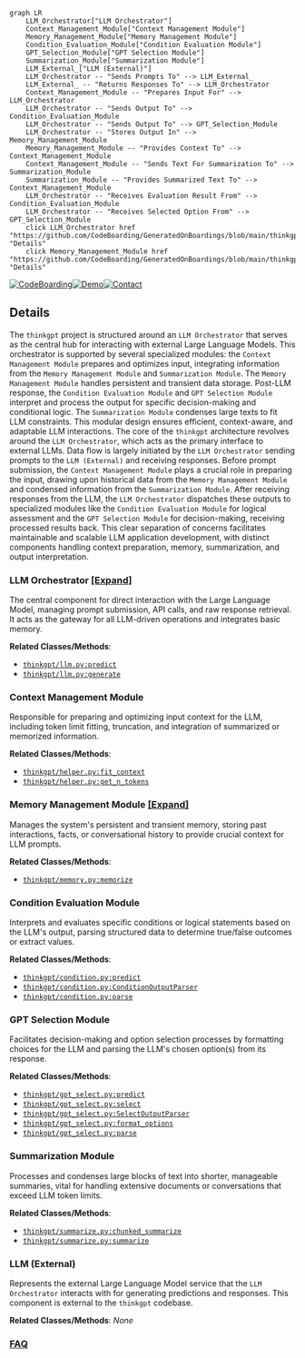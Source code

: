 ```mermaid
graph LR
    LLM_Orchestrator["LLM Orchestrator"]
    Context_Management_Module["Context Management Module"]
    Memory_Management_Module["Memory Management Module"]
    Condition_Evaluation_Module["Condition Evaluation Module"]
    GPT_Selection_Module["GPT Selection Module"]
    Summarization_Module["Summarization Module"]
    LLM_External_["LLM (External)"]
    LLM_Orchestrator -- "Sends Prompts To" --> LLM_External_
    LLM_External_ -- "Returns Responses To" --> LLM_Orchestrator
    Context_Management_Module -- "Prepares Input For" --> LLM_Orchestrator
    LLM_Orchestrator -- "Sends Output To" --> Condition_Evaluation_Module
    LLM_Orchestrator -- "Sends Output To" --> GPT_Selection_Module
    LLM_Orchestrator -- "Stores Output In" --> Memory_Management_Module
    Memory_Management_Module -- "Provides Context To" --> Context_Management_Module
    Context_Management_Module -- "Sends Text For Summarization To" --> Summarization_Module
    Summarization_Module -- "Provides Summarized Text To" --> Context_Management_Module
    LLM_Orchestrator -- "Receives Evaluation Result From" --> Condition_Evaluation_Module
    LLM_Orchestrator -- "Receives Selected Option From" --> GPT_Selection_Module
    click LLM_Orchestrator href "https://github.com/CodeBoarding/GeneratedOnBoardings/blob/main/thinkgpt/LLM_Orchestrator.md" "Details"
    click Memory_Management_Module href "https://github.com/CodeBoarding/GeneratedOnBoardings/blob/main/thinkgpt/Memory_Management_Module.md" "Details"
```

[![CodeBoarding](https://img.shields.io/badge/Generated%20by-CodeBoarding-9cf?style=flat-square)](https://github.com/CodeBoarding/GeneratedOnBoardings)[![Demo](https://img.shields.io/badge/Try%20our-Demo-blue?style=flat-square)](https://www.codeboarding.org/demo)[![Contact](https://img.shields.io/badge/Contact%20us%20-%20contact@codeboarding.org-lightgrey?style=flat-square)](mailto:contact@codeboarding.org)

## Details

The `thinkgpt` project is structured around an `LLM Orchestrator` that serves as the central hub for interacting with external Large Language Models. This orchestrator is supported by several specialized modules: the `Context Management Module` prepares and optimizes input, integrating information from the `Memory Management Module` and `Summarization Module`. The `Memory Management Module` handles persistent and transient data storage. Post-LLM response, the `Condition Evaluation Module` and `GPT Selection Module` interpret and process the output for specific decision-making and conditional logic. The `Summarization Module` condenses large texts to fit LLM constraints. This modular design ensures efficient, context-aware, and adaptable LLM interactions. The core of the `thinkgpt` architecture revolves around the `LLM Orchestrator`, which acts as the primary interface to external LLMs. Data flow is largely initiated by the `LLM Orchestrator` sending prompts to the `LLM (External)` and receiving responses. Before prompt submission, the `Context Management Module` plays a crucial role in preparing the input, drawing upon historical data from the `Memory Management Module` and condensed information from the `Summarization Module`. After receiving responses from the LLM, the `LLM Orchestrator` dispatches these outputs to specialized modules like the `Condition Evaluation Module` for logical assessment and the `GPT Selection Module` for decision-making, receiving processed results back. This clear separation of concerns facilitates maintainable and scalable LLM application development, with distinct components handling context preparation, memory, summarization, and output interpretation.

### LLM Orchestrator [[Expand]](./LLM_Orchestrator.md)
The central component for direct interaction with the Large Language Model, managing prompt submission, API calls, and raw response retrieval. It acts as the gateway for all LLM-driven operations and integrates basic memory.


**Related Classes/Methods**:

- <a href="https://github.com/jina-ai/thinkgpt/blob/main/thinkgpt/llm.py" target="_blank" rel="noopener noreferrer">`thinkgpt/llm.py:predict`</a>
- <a href="https://github.com/jina-ai/thinkgpt/blob/main/thinkgpt/llm.py" target="_blank" rel="noopener noreferrer">`thinkgpt/llm.py:generate`</a>


### Context Management Module
Responsible for preparing and optimizing input context for the LLM, including token limit fitting, truncation, and integration of summarized or memorized information.


**Related Classes/Methods**:

- <a href="https://github.com/jina-ai/thinkgpt/blob/main/thinkgpt/helper.py" target="_blank" rel="noopener noreferrer">`thinkgpt/helper.py:fit_context`</a>
- <a href="https://github.com/jina-ai/thinkgpt/blob/main/thinkgpt/helper.py" target="_blank" rel="noopener noreferrer">`thinkgpt/helper.py:get_n_tokens`</a>


### Memory Management Module [[Expand]](./Memory_Management_Module.md)
Manages the system's persistent and transient memory, storing past interactions, facts, or conversational history to provide crucial context for LLM prompts.


**Related Classes/Methods**:

- <a href="https://github.com/jina-ai/thinkgpt/blob/main/thinkgpt/memory.py" target="_blank" rel="noopener noreferrer">`thinkgpt/memory.py:memorize`</a>


### Condition Evaluation Module
Interprets and evaluates specific conditions or logical statements based on the LLM's output, parsing structured data to determine true/false outcomes or extract values.


**Related Classes/Methods**:

- <a href="https://github.com/jina-ai/thinkgpt/blob/main/thinkgpt/condition.py" target="_blank" rel="noopener noreferrer">`thinkgpt/condition.py:predict`</a>
- <a href="https://github.com/jina-ai/thinkgpt/blob/main/thinkgpt/condition.py" target="_blank" rel="noopener noreferrer">`thinkgpt/condition.py:ConditionOutputParser`</a>
- <a href="https://github.com/jina-ai/thinkgpt/blob/main/thinkgpt/condition.py" target="_blank" rel="noopener noreferrer">`thinkgpt/condition.py:parse`</a>


### GPT Selection Module
Facilitates decision-making and option selection processes by formatting choices for the LLM and parsing the LLM's chosen option(s) from its response.


**Related Classes/Methods**:

- <a href="https://github.com/jina-ai/thinkgpt/blob/main/thinkgpt/gpt_select.py" target="_blank" rel="noopener noreferrer">`thinkgpt/gpt_select.py:predict`</a>
- <a href="https://github.com/jina-ai/thinkgpt/blob/main/thinkgpt/gpt_select.py" target="_blank" rel="noopener noreferrer">`thinkgpt/gpt_select.py:select`</a>
- <a href="https://github.com/jina-ai/thinkgpt/blob/main/thinkgpt/gpt_select.py" target="_blank" rel="noopener noreferrer">`thinkgpt/gpt_select.py:SelectOutputParser`</a>
- <a href="https://github.com/jina-ai/thinkgpt/blob/main/thinkgpt/gpt_select.py" target="_blank" rel="noopener noreferrer">`thinkgpt/gpt_select.py:format_options`</a>
- <a href="https://github.com/jina-ai/thinkgpt/blob/main/thinkgpt/gpt_select.py" target="_blank" rel="noopener noreferrer">`thinkgpt/gpt_select.py:parse`</a>


### Summarization Module
Processes and condenses large blocks of text into shorter, manageable summaries, vital for handling extensive documents or conversations that exceed LLM token limits.


**Related Classes/Methods**:

- <a href="https://github.com/jina-ai/thinkgpt/blob/main/thinkgpt/summarize.py" target="_blank" rel="noopener noreferrer">`thinkgpt/summarize.py:chunked_summarize`</a>
- <a href="https://github.com/jina-ai/thinkgpt/blob/main/thinkgpt/summarize.py" target="_blank" rel="noopener noreferrer">`thinkgpt/summarize.py:summarize`</a>


### LLM (External)
Represents the external Large Language Model service that the `LLM Orchestrator` interacts with for generating predictions and responses. This component is external to the `thinkgpt` codebase.


**Related Classes/Methods**: _None_



### [FAQ](https://github.com/CodeBoarding/GeneratedOnBoardings/tree/main?tab=readme-ov-file#faq)